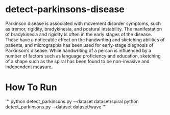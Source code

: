# detect-parkinsons-disease

Parkinson disease is associated with movement disorder symptoms, such as tremor, rigidity, bradykinesia, and postural instability. The manifestation of bradykinesia and rigidity is often in the early stages of the disease. These have a noticeable effect on the handwriting and sketching abilities of patients, and micrographia has been used for early-stage diagnosis of Parkinson’s disease. While handwriting of a person is influenced by a number of factors such as language proficiency and education, sketching of a shape such as the spiral has been found to be non-invasive and independent measure.


# How To Run
'''
python detect_parkinsons.py --dataset dataset/spiral
python detect_parkinsons.py --dataset dataset/wave
'''
 
